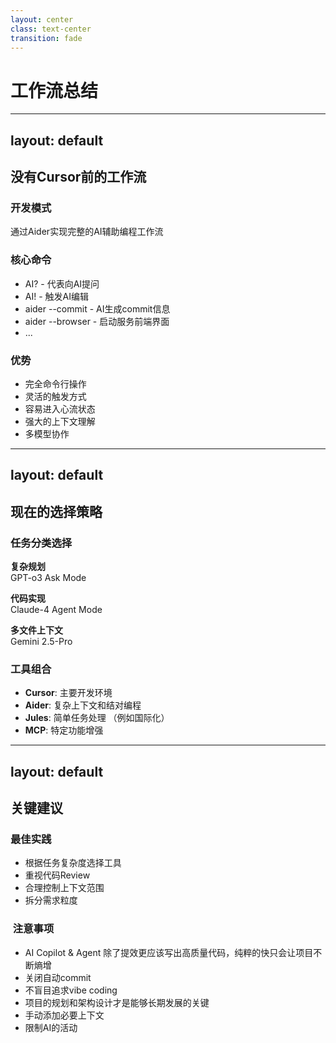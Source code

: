 ```yaml
---
layout: center
class: text-center
transition: fade
---
```


# 工作流总结 

---
layout: default
---

## 没有Cursor前的工作流

<div class="text-center mb-8 mt-8">

### 开发模式

通过Aider实现完整的AI辅助编程工作流

</div>

<div class="grid grid-cols-2 gap-6">
<div>

###  核心命令

- AI? - 代表向AI提问
- AI! - 触发AI编辑
- aider --commit - AI生成commit信息
- aider --browser - 启动服务前端界面
- ...

</div>
<div>

###  优势

- 完全命令行操作
- 灵活的触发方式
- 容易进入心流状态
- 强大的上下文理解
- 多模型协作

</div>
</div>

---
layout: default
---

## 现在的选择策略

<div class="space-y-6 mt-8">

### 任务分类选择

<div class="grid grid-cols-3 gap-4">
<div class="text-center">

**复杂规划**  
GPT-o3 Ask Mode

</div>
<div class="text-center">

**代码实现**  
Claude-4 Agent Mode

</div>
<div class="text-center">

**多文件上下文**  
Gemini 2.5-Pro

</div>
</div>

### 工具组合

- **Cursor**: 主要开发环境
- **Aider**: 复杂上下文和结对编程
- **Jules**: 简单任务处理 （例如国际化）
- **MCP**: 特定功能增强

</div>

---
layout: default
---

## 关键建议 

<div class="grid grid-cols-2 gap-6 mt-8">
<div>

###  最佳实践

- 根据任务复杂度选择工具
- 重视代码Review
- 合理控制上下文范围
- 拆分需求粒度

</div>
<div>

### ️ 注意事项

- AI Copilot & Agent 除了提效更应该写出高质量代码，纯粹的快只会让项目不断熵增
- 关闭自动commit
- 不盲目追求vibe coding
- 项目的规划和架构设计才是能够长期发展的关键
- 手动添加必要上下文
- 限制AI的活动

</div>
</div>
